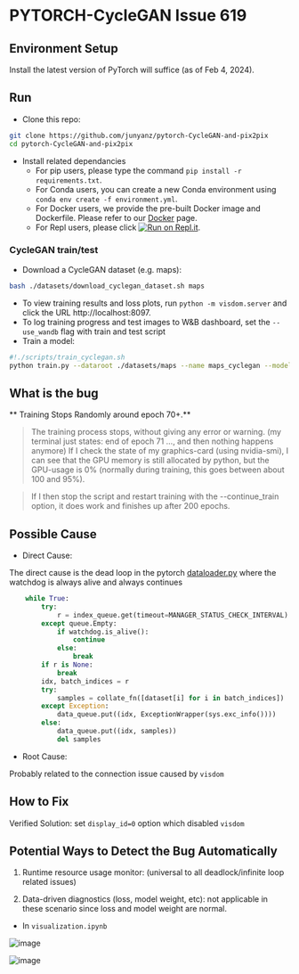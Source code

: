 # PYTORCH-CycleGAN Issue 619



## Environment Setup

Install the latest version of PyTorch will suffice (as of Feb 4, 2024).

## Run


- Clone this repo:
```bash
git clone https://github.com/junyanz/pytorch-CycleGAN-and-pix2pix
cd pytorch-CycleGAN-and-pix2pix
```

- Install related dependancies
  - For pip users, please type the command `pip install -r requirements.txt`.
  - For Conda users, you can create a new Conda environment using `conda env create -f environment.yml`.
  - For Docker users, we provide the pre-built Docker image and Dockerfile. Please refer to our [Docker](docs/docker.md) page.
  - For Repl users, please click [![Run on Repl.it](https://repl.it/badge/github/junyanz/pytorch-CycleGAN-and-pix2pix)](https://repl.it/github/junyanz/pytorch-CycleGAN-and-pix2pix).

### CycleGAN train/test
- Download a CycleGAN dataset (e.g. maps):
```bash
bash ./datasets/download_cyclegan_dataset.sh maps
```
- To view training results and loss plots, run `python -m visdom.server` and click the URL http://localhost:8097.
- To log training progress and test images to W&B dashboard, set the `--use_wandb` flag with train and test script
- Train a model:
```bash
#!./scripts/train_cyclegan.sh
python train.py --dataroot ./datasets/maps --name maps_cyclegan --model cycle_gan
```


## What is the bug

** Training Stops Randomly around epoch 70+.**

> The training process stops, without giving any error or warning.
  (my terminal just states: end of epoch 71 ..., and then nothing happens anymore)
  If I check the state of my graphics-card (using nvidia-smi), I can see that the GPU memory is still allocated by python, but the GPU-usage is 0% (normally during training, this goes between about 100 and 95%).

> If I then stop the script and restart training with the --continue_train option, it does work and finishes up after 200 epochs.

## Possible Cause

* Direct Cause:

The direct cause is the dead loop in the pytorch [dataloader.py](https://github.com/pytorch/pytorch/blob/a24163a95edb193ff7b06e98cd69bf7cfd4c0d2f/torch/utils/data/dataloader.py#L94-L111) where the watchdog is always alive and always continues

```python
    while True:
        try:
            r = index_queue.get(timeout=MANAGER_STATUS_CHECK_INTERVAL)
        except queue.Empty:
            if watchdog.is_alive():
                continue
            else:
                break
        if r is None:
            break
        idx, batch_indices = r
        try:
            samples = collate_fn([dataset[i] for i in batch_indices])
        except Exception:
            data_queue.put((idx, ExceptionWrapper(sys.exc_info())))
        else:
            data_queue.put((idx, samples))
            del samples
```

* Root Cause:

Probably related to the connection issue caused by `visdom`

## How to Fix

Verified Solution: set `display_id=0` option which disabled `visdom`

## Potential Ways to Detect the Bug Automatically

1. Runtime resource usage monitor: (universal to all deadlock/infinite loop related issues)


2. Data-driven diagnostics (loss, model weight, etc): not applicable in these scenario since loss and model weight are normal.

- In `visualization.ipynb`

![image](https://github.com/OrderLab/machine-learning-issues/assets/97345341/a22beb0c-708a-44a7-b7a4-2f54ac033b72)


![image](https://github.com/OrderLab/machine-learning-issues/assets/97345341/55b66974-bb2c-4809-8741-00ea6a5fe49b)





